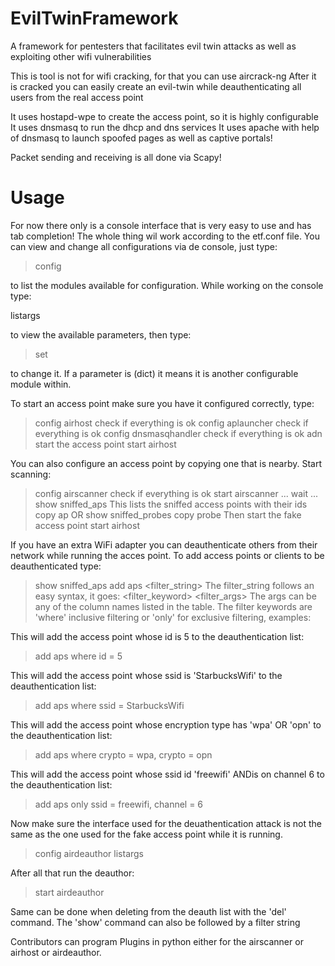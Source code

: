 # EvilTwinFramework
A framework for pentesters that facilitates evil twin attacks as well as exploiting other wifi vulnerabilities

This is tool is not for wifi cracking, for that you can use aircrack-ng
After it is cracked you can easily create an evil-twin while 
deauthenticating all users from the real access point

It uses hostapd-wpe to create the access point, so it is highly configurable
It uses dnsmasq to run the dhcp and dns services
It uses apache with help of dnsmasq to launch spoofed pages as well as captive portals!

Packet sending and receiving is all done via Scapy!

# Usage

For now there only is a console interface that is very easy to use and has tab completion!
The whole thing wil work according to the etf.conf file.
You can view and change all configurations via de console, just type:

> config <tab> 

to list the modules available for configuration.
While working on the console type:

listargs

to view the available parameters, then type:

> set <parameter> <value>

to change it.
If a parameter is (dict) it means it is another configurable module within.

To start an access point make sure you have it configured correctly, type:

> config airhost
check if everything is ok
> config aplauncher
check if everything is ok
> config dnsmasqhandler
check if everything is ok adn start the access point
> start airhost

You can also configure an access point by copying one that is nearby.
Start scanning:

> config airscanner
check if everything is ok
> start airscanner
... wait ...
> show sniffed_aps
This lists the sniffed access points with their ids
> copy ap <id>
OR
> show sniffed_probes
> copy probe <id>
Then start the fake access point
> start airhost


If you have an extra WiFi adapter you can deauthenticate others from their network while running the acces point.
To add access points or clients to be deauthenticated type:

> show sniffed_aps
> add aps <filter_string>
The filter_string follows an easy syntax, it goes:
<filter_keyword> <filter_args>
The args can be any of the column names listed in the table.
The filter keywords are 'where' inclusive filtering or 'only' for exclusive filtering, examples:

This will add the access point whose id is 5 to the deauthentication list:
> add aps where id = 5

This will add the access point whose ssid is 'StarbucksWifi' to the deauthentication list:
> add aps where ssid = StarbucksWifi

This will add the access point whose encryption type has 'wpa' OR 'opn' to the deauthentication list:
> add aps where crypto = wpa, crypto = opn

This will add the access point whose ssid id 'freewifi' ANDis on channel 6 to the deauthentication list:
> add aps only ssid = freewifi, channel = 6

Now make sure the interface used for the deuathentication attack 
is not the same as the one used for the fake access point while it is running.
> config airdeauthor
> listargs

After all that run the deauthor:
> start airdeauthor

Same can be done when deleting from the deauth list with the 'del' command.
The 'show' command can also be followed by a filter string


Contributors can program Plugins in python either for the airscanner or airhost or airdeauthor.